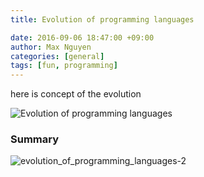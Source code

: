 ```yaml
---
title: Evolution of programming languages

date: 2016-09-06 18:47:00 +09:00
author: Max Nguyen
categories: [general]
tags: [fun, programming]
---
```


here is concept of the evolution
<!--excerpt-->
![Evolution of programming languages]({{site.url}}/assets/imagesposts/imagesposts/the-evolution-of-computer-programming-languages-infographic.jpg "ahihi")

### Summary

![evolution_of_programming_languages-2]({{site.url}}/assets/imagesposts/imagesposts/evolution_of_programming_languages-2.png "ahaha")
